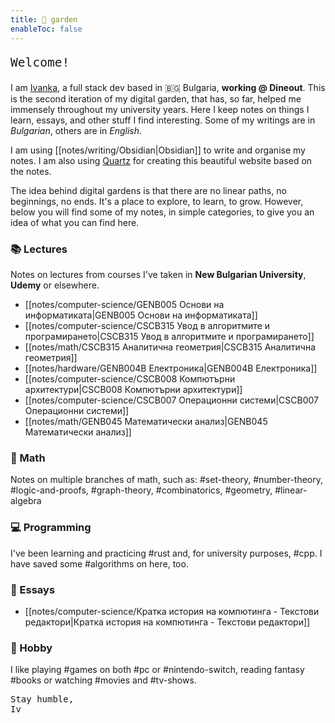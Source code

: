 ```yaml
---  
title: 🌱 garden    
enableToc: false
---
```

<pre class="poetry" style="font-size: 1.4em">Welcome!</pre>  

I am [Ivanka](https://itodorova.dev), a full stack dev based in 🇧🇬 Bulgaria, **working @ Dineout**. This is the second iteration of my digital garden, that has, so far, helped me immensely throughout my university years. Here I keep notes on things I learn, essays, and other stuff I find interesting. Some of my writings are in _Bulgarian_, others are in _English_.

I am using [[notes/writing/Obsidian|Obsidian]] to write and organise my notes. I am also using [Quartz](https://github.com/jackyzha0/quartz) for creating this beautiful website based on the notes.

The idea behind digital gardens is that there are no linear paths, no beginnings, no ends. It's a place to explore, to learn, to grow. However, below you will find some of my notes, in simple categories, to give you an idea of what you can find here.

### 📚 Lectures
Notes on lectures from courses I've taken in **New Bulgarian University**, **Udemy** or elsewhere.
- [[notes/computer-science/GENB005 Основи на информатиката|GENB005 Основи на информатиката]]
- [[notes/computer-science/CSCB315 Увод в алгоритмите и програмирането|CSCB315 Увод в алгоритмите и програмирането]]
- [[notes/math/CSCB315 Аналитична геометрия|CSCB315 Аналитична геометрия]]
- [[notes/hardware/GENB004B Електроника|GENB004B Електроника]]
- [[notes/computer-science/CSCB008 Компютърни архитектури|CSCB008 Компютърни архитектури]]
- [[notes/computer-science/CSCB007 Операционни системи|CSCB007 Операционни системи]]
- [[notes/math/GENB045 Математически анализ|GENB045 Математически анализ]]

### 🧮 Math
Notes on multiple branches of math, such as: #set-theory, #number-theory, #logic-and-proofs, #graph-theory, #combinatorics, #geometry, #linear-algebra

### 💻 Programming
I've been learning and practicing #rust and, for university purposes, #cpp. I have saved some #algorithms on here, too.

### 📝 Essays
- [[notes/computer-science/Кратка история на компютинга - Текстови редактори|Кратка история на компютинга - Текстови редактори]]

### 🎉 Hobby

I like playing #games on both #pc or #nintendo-switch, reading fantasy #books or watching #movies and #tv-shows.


<pre class="poetry">Stay humble,  
Iv</pre>
